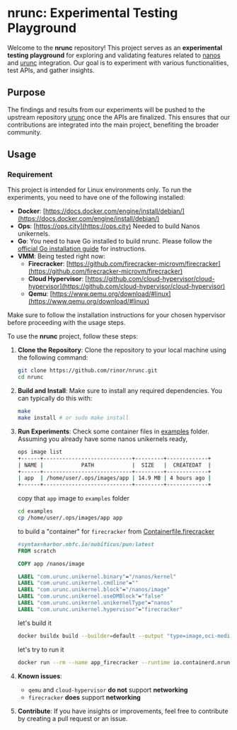 # nrunc: Experimental Testing Playground

Welcome to the **nrunc** repository! This project serves as an **experimental testing playground** for exploring and validating features related to [nanos](https://github.com/nanovms/nanos) and [urunc](https://github.com/nubificus/urunc) integration. Our goal is to experiment with various functionalities, test APIs, and gather insights.

## Purpose
The findings and results from our experiments will be pushed to the upstream repository [urunc](https://github.com/nubificus/urunc) once the APIs are finalized. This ensures that our contributions are integrated into the main project, benefiting the broader community.

## Usage

### Requirement

This project is intended for Linux environments only. To run the experiments, you need to have one of the following installed:

- **Docker**: [https://docs.docker.com/engine/install/debian/](https://docs.docker.com/engine/install/debian/)
- **Ops**: [https://ops.city](https://ops.city) Needed to build Nanos unikernels.
- **Go**: You need to have Go installed to build nrunc. Please follow the [official Go installation guide](https://golang.org/doc/install) for instructions.
- **VMM**: Being tested right now:
  - **Firecracker**: [https://github.com/firecracker-microvm/firecracker](https://github.com/firecracker-microvm/firecracker)
  - **Cloud Hypervisor**: [https://github.com/cloud-hypervisor/cloud-hypervisor](https://github.com/cloud-hypervisor/cloud-hypervisor)
  - **Qemu**: [https://www.qemu.org/download/#linux](https://www.qemu.org/download/#linux)

Make sure to follow the installation instructions for your chosen hypervisor before proceeding with the usage steps.

To use the **nrunc** project, follow these steps:

1. **Clone the Repository**:
   Clone the repository to your local machine using the following command:
   ```sh
   git clone https://github.com/rinor/nrunc.git
   cd nrunc
   ```

2. **Build and Install**:
   Make sure to install any required dependencies. You can typically do this with:
   ```sh
   make
   make install # or sudo make install
   ```

3. **Run Experiments**:
   Check some container files in [examples](examples) folder. Assuming you already have some nanos unikernels ready,
   ```sh
   ops image list
   +------+----------------------------+---------+-------------+
   | NAME |            PATH            |  SIZE   |  CREATEDAT  |
   +------+----------------------------+---------+-------------+
   | app  | /home/user/.ops/images/app | 14.9 MB | 4 hours ago |
   +------+----------------------------+---------+-------------+
   ```

   copy that `app` image to `examples` folder

   ```sh
   cd examples
   cp /home/user/.ops/images/app app
   ```

   to build a "container" for `firecracker` from [Containerfile.firecracker](examples/Containerfile.firecracker)

   ```dockerfile
   #syntax=harbor.nbfc.io/nubificus/pun:latest
   FROM scratch

   COPY app /nanos/image

   LABEL "com.urunc.unikernel.binary"="/nanos/kernel"
   LABEL "com.urunc.unikernel.cmdline"=""
   LABEL "com.urunc.unikernel.block"="/nanos/image"
   LABEL "com.urunc.unikernel.useDMBlock"="false"
   LABEL "com.urunc.unikernel.unikernelType"="nanos"
   LABEL "com.urunc.unikernel.hypervisor"="firecracker"
   ```

   let's build it

   ```sh
   docker buildx build --builder=default --output "type=image,oci-mediatypes=true" -f Containerfile.firecracker  -t "nanos/app:firecracker" .
   ```

   let's try to run it

   ```sh
   docker run --rm --name app_firecracker --runtime io.containerd.nrunc.v2 nanos/app:firecracker
   ```

4. **Known issues**:
   - `qemu` and `cloud-hypervisor` **do not** support **networking**
   - `firecracker` **does** support **networking**

5. **Contribute**:
   If you have insights or improvements, feel free to contribute by creating a pull request or an issue.

